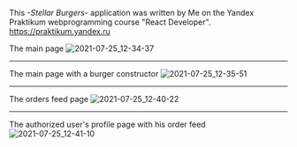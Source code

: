 This *-Stellar Burgers-* application was written by Me on the Yandex Praktikum webprogramming course "React Developer".
https://praktikum.yandex.ru

The main page
![2021-07-25_12-34-37](https://user-images.githubusercontent.com/55439753/126894760-150f2575-a576-4607-bde2-5d6412c93982.png)
***

The main page with a burger constructor
![2021-07-25_12-35-51](https://user-images.githubusercontent.com/55439753/126894758-6202e547-55de-4371-9967-fe3e91355cf0.png)
***

The orders feed page 
![2021-07-25_12-40-22](https://user-images.githubusercontent.com/55439753/126894757-b8b8b465-d4b7-4156-a8b8-259da5a44aa4.png)
***

The authorized user's profile page with his order feed 
![2021-07-25_12-41-10](https://user-images.githubusercontent.com/55439753/126894755-5f1ccfef-0ede-44ad-969f-32e7ecaeb104.png)


